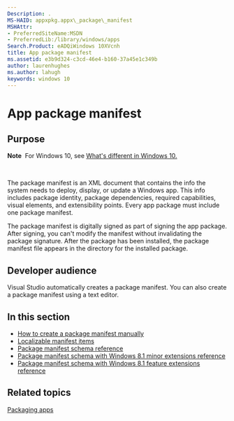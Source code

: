 ```yaml
---
Description: .
MS-HAID: appxpkg.appx\_package\_manifest
MSHAttr:
- PreferredSiteName:MSDN
- PreferredLib:/library/windows/apps
Search.Product: eADQiWindows 10XVcnh
title: App package manifest
ms.assetid: e3b9d324-c3cd-46e4-b160-37a45e1c349b
author: laurenhughes
ms.author: lahugh
keywords: windows 10
---
```


# App package manifest


## Purpose


**Note**  For Windows 10, see [What's different in Windows 10.](uapmanifestschema/what-s-changed-in-windows-10.md)

 

The package manifest is an XML document that contains the info the system needs to deploy, display, or update a Windows app. This info includes package identity, package dependencies, required capabilities, visual elements, and extensibility points. Every app package must include one package manifest.

The package manifest is digitally signed as part of signing the app package. After signing, you can't modify the manifest without invalidating the package signature. After the package has been installed, the package manifest file appears in the directory for the installed package.

## Developer audience


Visual Studio automatically creates a package manifest. You can also create a package manifest using a text editor.

## In this section


-   [How to create a package manifest manually](how-to-create-a-package-manifest-manually.md)
-   [Localizable manifest items](https://msdn.microsoft.com/library/windows/apps/dn439795)
-   [Package manifest schema reference](https://msdn.microsoft.com/library/windows/apps/br211473)
-   [Package manifest schema with Windows 8.1 minor extensions reference](https://msdn.microsoft.com/library/windows/apps/dn423313)
-   [Package manifest schema with Windows 8.1 feature extensions reference](https://msdn.microsoft.com/library/windows/apps/dn391692)

## Related topics


[Packaging apps](https://msdn.microsoft.com/library/windows/apps/mt270969)

 

 



